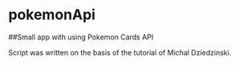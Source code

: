 # pokemonApi

##Small app with using Pokemon Cards API

Script was written on the basis of the tutorial of Michal Dziedzinski.
